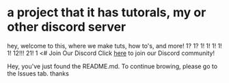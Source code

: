 # a project that it has tutorals, my or other discord server
hey, welcome to this, where we make tuts, how to's, and more! 1? 1? 1! 1! 1! 1! 1! 12!!! 21! 1
<# Join Our Discord
Click [here](https://discord.com/widget?id=1381325049050431561&theme=dark) to join our Discord community!

Hey, you've just found the README.md. To continue browing, please go to the Issues tab. thanks